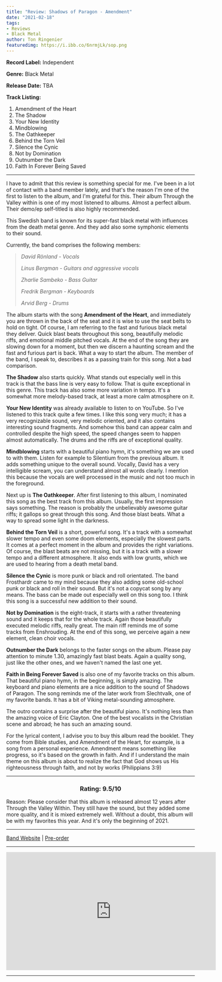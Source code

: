 ```yaml
---
title: "Review: Shadows of Paragon - Amendment"
date: "2021-02-18"
tags:
- Reviews
- Black Metal
author: Ton Ringenier  
featuredimg: https://i.ibb.co/6nrmjLk/sop.png
---
```


**Record Label:** Independent

**Genre:** Black Metal

**Release Date:** TBA

**Track Listing:**

1. Amendment of the Heart
2. The Shadow
3.  Your New Identity
4. Mindblowing
5. The Oathkeeper
6. Behind the Torn Veil
7. Silence the Cynic
8. Not by Domination
9. Outnumber the Dark
10. Faith In Forever Being Saved

<hr>
I have to admit that this review is something special for me. I've been in a lot of contact with a band member lately, and that's the reason I'm one of the first to listen to the album, and I'm grateful for this. Their album Through the Valley within is one of my most listened to albums. Almost a perfect album. Their demo/ep self-titled is also highly recommended.

This Swedish band is known for its super-fast black metal with influences from the death metal genre. And they add also some symphonic elements to their sound. 

Currently, the band comprises the following members:

> *David Rönland - Vocals*
>
> *Linus Bergman - Guitars and aggressive vocals*
>
> *Zharlie Sambeko - Bass Guitar*
>
> *Fredrik Bergman - Keyboards*
>
> *Arvid Berg - Drums*

The album starts with the song **Amendment of the Heart**, and immediately you are thrown in the back of the seat and it is wise to use the seat belts to hold on tight. Of course, I am referring to the fast and furious black metal they deliver. Quick blast beats throughout this song, beautifully melodic riffs, and emotional middle pitched vocals. At the end of the song they are slowing down for a moment, but then we discern a haunting scream and the fast and furious part is back. What a way to start the album. The member of the band, I speak to, describes it as a passing train for this song. Not a bad comparison.

**The Shadow** also starts quickly. What stands out especially well in this track is that the bass line is very easy to follow. That is quite exceptional in this genre. This track has also some more variation in tempo. It's a somewhat more melody-based track, at least a more calm atmosphere on it.

 **Your New Identity** was already available to listen to on YouTube. So I've listened to this track quite a few times. I like this song very much; it has a very recognizable sound, very melodic oriented, and it also contains interesting sound fragments. And somehow this band can appear calm and controlled despite the high speed, the speed changes seem to happen almost automatically. The drums and the riffs are of exceptional quality. 

**Mindblowing** starts with a beautiful piano hymn, it's something we are used to with them. Listen for example to Silentium from the previous album. It adds something unique to the overall sound. Vocally, David has a very intelligible scream, you can understand almost all words clearly. I mention this because the vocals are well processed in the music and not too much in the foreground.

Next up is **The Oathkeeper**. After first listening to this album, I nominated this song as the best track from this album. Usually, the first impression says something. The reason is probably the unbelievably awesome guitar riffs; it gallops so great through this song. And those blast beats. What a way to spread some light in the darkness. 

**Behind the Torn Veil** is a short, powerful song. It's a track with a somewhat slower tempo and even some doom elements, especially the slowest parts. It comes at a perfect moment in the album and provides the right variations. Of course, the blast beats are not missing, but it is a track with a slower tempo and a different atmosphere. It also ends with low grunts, which we are used to hearing from a death metal band.

**Silence the Cynic** is more punk or black and roll orientated. The band Frosthardr came to my mind because they also adding some old-school punk or black and roll in their sound. But it's not a copycat song by any means. The bass can be made out especially well on this song too. I think this song is a successful new addition to their sound.

**Not by Domination** is the eight-track, it starts with a rather threatening sound and it keeps that for the whole track. Again those beautifully executed melodic riffs, really great. The main riff reminds me of some tracks from Enshrouding. At the end of this song, we perceive again a new element, clean choir vocals.

**Outnumber the Dark** belongs to the faster songs on the album. Please pay attention to minute 1.30, amazingly fast blast beats. Again a quality song, just like the other ones, and we haven't named the last one yet.

**Faith in Being Forever Saved** is also one of my favorite tracks on this album. That beautiful piano hymn, in the beginning, is simply amazing. The keyboard and piano elements are a nice addition to the sound of Shadows of Paragon. The song reminds me of the later work from Slechtvalk, one of my favorite bands. It has a bit of Viking metal-sounding atmosphere. 

The outro contains a surprise after the beautiful piano. It's nothing less than the amazing voice of Eric Clayton. One of the best vocalists in the Christian scene and abroad; he has such an amazing sound.

For the lyrical content, I advise you to buy this album read the booklet. They come from Bible studies, and Amendment of the Heart, for example, is a song from a personal experience. Amendment means something like progress, so it's based on the growth in faith. And if I understand the main theme on this album is about to realize the fact that God shows us His righteousness through faith, and not by works (Philippians 3:9)

<hr>

<h3 style="text-align:center">Rating: 9.5/10</h3>



Reason: Please consider that this album is released almost 12 years after Through the Valley Within. They still have the sound, but they added some more quality, and it is mixed extremely well. Without a doubt, this album will be with my favorites this year. And it's only the beginning of 2021. 

<hr>


[Band Website](https://shadowsofparagon.com/) | [Pre-order](https://svartskog.se/)

<hr>

<div class="video-container"><iframe src="https://www.youtube.com/embed/zEvFSja__Ro" width="560" height="315" frameborder="0"></iframe></div>

<hr>